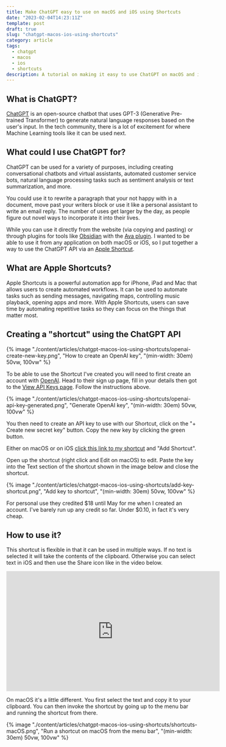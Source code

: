 ```yaml
---
title: Make ChatGPT easy to use on macOS and iOS using Shortcuts
date: "2023-02-04T14:23:11Z"
template: post
draft: true
slug: "chatgpt-macos-ios-using-shortcuts"
category: article
tags:
  - chatgpt
  - macos
  - ios
  - shortcuts
description: A tutorial on making it easy to use ChatGPT on macOS and iOS using shortcuts.
---
```


## What is ChatGPT?

[ChatGPT](https://chat.openai.com/chat) is an open-source chatbot that uses GPT-3 (Generative Pre-trained Transformer) to generate natural language responses based on the user's input. In the tech community, there is a lot of excitement for where Machine Learning tools like it can be used next.

## What could I use ChatGPT for?

ChatGPT can be used for a variety of purposes, including creating conversational chatbots and virtual assistants, automated customer service bots, natural language processing tasks such as sentiment analysis or text summarization, and more.

You could use it to rewrite a paragraph that your not happy with in a document, move past your writers block or use it like a personal assistant to write an email reply. The number of uses get larger by the day, as people figure out novel ways to incorporate it into their lives.

While you can use it directly from the website (via copying and pasting) or through plugins for tools like [Obsidian](http://obsidian.md) with the [Ava plugin](obsidian://show-plugin?id=ava). I wanted to be able to use it from any application on both macOS or iOS, so I put together a way to use the ChatGPT API via an [Apple Shortcut](https://support.apple.com/en-nz/guide/shortcuts/welcome/ios).

## What are Apple Shortcuts?

Apple Shortcuts is a powerful automation app for iPhone, iPad and Mac that allows users to create automated workflows. It can be used to automate tasks such as sending messages, navigating maps, controlling music playback, opening apps and more. With Apple Shortcuts, users can save time by automating repetitive tasks so they can focus on the things that matter most.

## Creating a "shortcut" using the ChatGPT API

{% image "./content/articles/chatgpt-macos-ios-using-shortcuts/openai-create-new-key.png", "How to create an OpenAI key", "(min-width: 30em) 50vw, 100vw" %}

To be able to use the Shortcut I've created you will need to first create an account with [OpenAI](https://beta.openai.com/signup). Head to their sign up page, fill in your details then got to the [View API Keys page](https://platform.openai.com/account/api-keys). Follow the instructions above.

{% image "./content/articles/chatgpt-macos-ios-using-shortcuts/openai-api-key-generated.png", "Generate OpenAI key", "(min-width: 30em) 50vw, 100vw" %}

You then need to create an API key to use with our Shortcut, click on the "+ Create new secret key" button. Copy the new key by clicking the green button.

Either on macOS or on iOS [click this link to my shortcut](https://www.icloud.com/shortcuts/376d66df029f4a74b2e2098fd0253cd1) and "Add Shortcut".

Open up the shortcut (right click and Edit on macOS) to edit. Paste the key into the Text section of the shortcut shown in the image below and close the shortcut.

{% image "./content/articles/chatgpt-macos-ios-using-shortcuts/add-key-shortcut.png", "Add key to shortcut", "(min-width: 30em) 50vw, 100vw" %}

For personal use they credited $18 until May for me when I created an account. I've barely run up any credit so far. Under $0.10, in fact it's very cheap.

## How to use it?

This shortcut is flexible in that it can be used in multiple ways. If no text is selected it will take the contents of the clipboard. Otherwise you can select text in iOS and then use the Share icon like in the video below.

<iframe class="video" width="560" height="315" src="https://www.youtube.com/embed/LdzR17IGpQw" title="YouTube video player" frameborder="0" allow="accelerometer; autoplay; clipboard-write; encrypted-media; gyroscope; picture-in-picture; web-share" allowfullscreen></iframe>

On macOS it's a little different. You first select the text and copy it to your clipboard. You can then invoke the shortcut by going up to the menu bar and running the shortcut from there.

{% image "./content/articles/chatgpt-macos-ios-using-shortcuts/shortcuts-macOS.png", "Run a shortcut on macOS from the menu bar", "(min-width: 30em) 50vw, 100vw" %}
